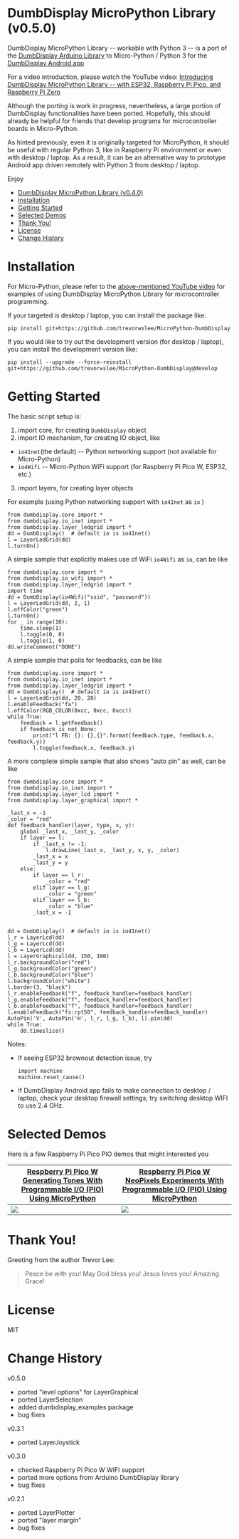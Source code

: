 # DumbDisplay MicroPython Library (v0.5.0)

DumbDisplay MicroPython Library -- workable with Python 3 -- is a port of the [DumbDisplay Arduino Library](https://github.com/trevorwslee/Arduino-DumbDisplay)
to Micro-Python / Python 3 for the [DumbDisplay Android app](https://play.google.com/store/apps/details?id=nobody.trevorlee.dumbdisplay)

For a video introduction, please watch the YouTube video: [Introducing DumbDisplay MicroPython Library -- 
with ESP32, Raspberry Pi Pico, and Raspberry Pi Zero](https://www.youtube.com/watch?v=KVU26FyXs5M)

Although the porting is work in progress, nevertheless, a large portion of DumbDisplay functionalities have been ported.
Hopefully, this should already be helpful for friends that develop programs for microcontroller boards in Micro-Python.

As hinted previously, even it is originally targeted for MicroPython, it should be useful with regular Python 3, like in Raspberry Pi environment
or even with desktop / laptop.
As a result, it can be an alternative way to prototype Android app driven remotely with Python 3 from desktop / laptop.


Enjoy

- [DumbDisplay MicroPython Library (v0.4.0)](#dumbdisplay-micropython-library-v040)
- [Installation](#installation)
- [Getting Started](#getting-started)
- [Selected Demos](#selected-demos)
- [Thank You!](#thank-you)
- [License](#license)
- [Change History](#change-history)


# Installation

For Micro-Python, please refer to the [above-mentioned YouTube video](https://www.youtube.com/watch?v=KVU26FyXs5M)
for examples of using DumbDisplay MicroPython Library for microcontroller programming.

If your targeted is desktop / laptop, you can install the package like:
```
pip install git+https://github.com/trevorwslee/MicroPython-DumbDisplay
```

If you would like to try out the development version (for desktop / laptop), you can install the development version like:
```
pip install --upgrade --force-reinstall git+https://github.com/trevorwslee/MicroPython-DumbDisplay@develop
```


# Getting Started

The basic script setup is:
1. import core, for creating `DumbDisplay` object
2. import IO mechanism, for creating IO object, like
  - `io4Inet`(the default) -- Python networking support (not available for Micro-Python)
  - `io4Wifi` -- Micro-Python WiFi support (for Raspberry Pi Pico W, ESP32, etc.)
3. import layers, for creating layer objects

For example (using Python networking support with `io4Inet` as `io` )
```
from dumbdisplay.core import *
from dumbdisplay.io_inet import *
from dumbdisplay.layer_ledgrid import *
dd = DumbDisplay()  # default io is io4Inet()
l = LayerLedGrid(dd)
l.turnOn()
```


A simple sample that explicitly makes use of WiFi `io4Wifi` as `io`, can be like
```
from dumbdisplay.core import *
from dumbdisplay.io_wifi import *
from dumbdisplay.layer_ledgrid import *
import time
dd = DumbDisplay(io4Wifi("ssid", "password"))
l = LayerLedGrid(dd, 2, 1)
l.offColor("green")
l.turnOn()
for _ in range(10):
    time.sleep(1)
    l.toggle(0, 0)
    l.toggle(1, 0)
dd.writeComment("DONE")    
```


A simple sample that polls for feedbacks, can be like
```
from dumbdisplay.core import *
from dumbdisplay.io_inet import *
from dumbdisplay.layer_ledgrid import *
dd = DumbDisplay()  # default io is io4Inet()
l = LayerLedGrid(dd, 20, 20)
l.enableFeedback("fa")
l.offColor(RGB_COLOR(0xcc, 0xcc, 0xcc))
while True:
    feedback = l.getFeedback()
    if feedback is not None:
        print("l FB: {}: {},{}".format(feedback.type, feedback.x, feedback.y))
        l.toggle(feedback.x, feedback.y)
```

A more complete simple sample that also shows "auto pin" as well, can be like
```
from dumbdisplay.core import *
from dumbdisplay.io_inet import *
from dumbdisplay.layer_lcd import *
from dumbdisplay.layer_graphical import *

_last_x = -1
_color = "red"
def feedback_handler(layer, type, x, y):
    global _last_x, _last_y, _color
    if layer == l:
        if _last_x != -1:
            l.drawLine(_last_x, _last_y, x, y, _color)
        _last_x = x
        _last_y = y
    else:    
        if layer == l_r:
            _color = "red"
        elif layer == l_g:
            _color = "green"
        elif layer == l_b:
            _color = "blue"            
        _last_x = -1   


dd = DumbDisplay()  # default io is io4Inet()
l_r = LayerLcd(dd)
l_g = LayerLcd(dd)
l_b = LayerLcd(dd)
l = LayerGraphical(dd, 150, 100)
l_r.backgroundColor("red")
l_g.backgroundColor("green")
l_b.backgroundColor("blue")
l.backgroundColor("white")
l.border(3, "black")
l_r.enableFeedback("f", feedback_handler=feedback_handler)
l_g.enableFeedback("f", feedback_handler=feedback_handler)
l_b.enableFeedback("f", feedback_handler=feedback_handler)
l.enableFeedback("fs:rpt50", feedback_handler=feedback_handler)
AutoPin('V', AutoPin('H', l_r, l_g, l_b), l).pin(dd)
while True:
    dd.timeslice()
```

Notes:
* If seeing ESP32 brownout detection issue, try 
    ```
    import machine
    machine.reset_cause()
    ```
* If DumbDisplay Android app fails to make connection to desktop / laptop, check your desktop firewall settings; try switching desktop WIFI to use 2.4 GHz.


# Selected Demos

Here is a few Raspberry Pi Pico PIO demos that might interested you

|[Respberry Pi Pico W Generating Tones With Programmable I/O (PIO) Using MicroPython](https://www.instructables.com/Respberry-Pi-Pico-W-Generating-Tones-With-Programm/)|[Respberry Pi Pico W NeoPixels Experiments With Programmable I/O (PIO) Using MicroPython](https://www.instructables.com/Respberry-Pi-Pico-W-NeoPixels-Experiments-With-Pro/)|
|--|--|
|![](screenshots/u_melody_dd.jpg)|![](screenshots/u_neopixeldd_dd.jpg)|



# Thank You!

Greeting from the author Trevor Lee:

> Peace be with you!
> May God bless you!
> Jesus loves you!
> Amazing Grace!


# License

MIT


# Change History

v0.5.0
- ported "level options" for LayerGraphical 
- ported LayerSelection
- added dumbdisplay_examples package
- bug fixes

v0.3.1
- ported LayerJoystick

v0.3.0
- checked Raspberry Pi Pico W WIFI support
- ported more options from Arduino DumbDisplay library
- bug fixes

v0.2.1
- ported LayerPlotter
- ported "layer margin"
- bug fixes



